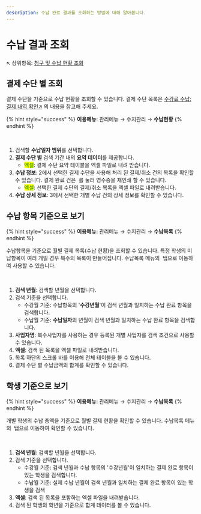 ```yaml
---
description: 수납 완료 결과를 조회하는 방법에 대해 알아봅니다.
---
```


# 수납 결과 조회

↖ 상위항목: [청구 및 수납 현황 조회](./)

## 결제 수단 별 조회

결제 수단을 기준으로 수납 현황을 조회할 수 있습니다. 결제 수단 목록은 [수강료 수납: 결제 내역 확인↗](../tuition-mgmt/charging.md#undefined-2) 의 내용을 참고해 주세요.

{% hint style="success" %}
**이용메뉴**: 관리메뉴 → 수지관리 → **수납현황**
{% endhint %}

<figure><img src="../../.gitbook/assets/결제 수단 별 조회.png" alt=""><figcaption></figcaption></figure>

1. 검색할 **수납일자 범위**를 선택합니다.
2. **결제 수단 별** 검색 기간 내의 **요약 데이터**를 제공합니다.
   * <mark style="color:green;">엑셀</mark>: 결제 수단 요약 테이블을 엑셀 파일로 내려 받습니다.
3. **수납 정보**: 2에서 선택한 결제 수단을 사용해 처리 된 결제/취소 건의 목록을 확인할 수 있습니다. 결제 완료 건은 <img src="../../.gitbook/assets/btn_영수증인쇄.png" alt="" data-size="line"> 를 눌러 영수증을 재인쇄 할 수 있습니다.
   * <mark style="color:green;">엑셀</mark>: 선택한 결제 수단의 결제/취소 목록을 엑셀 파일로 내려받습니다.
4. **수납 상세 정보**: 3에서 선택한 개별 수납 건의 상세 정보를 확인할 수 있습니다.

## 수납 항목 기준으로 보기

{% hint style="success" %}
**이용메뉴**: 관리메뉴 → 수지관리 → **수납목록**
{% endhint %}

수납항목을 기준으로 월별 결제 목록(수납 현황)을 조회할 수 있습니다. 특정 학생의 미납항목이 여러 개일 경우 복수의 목록이 만들어집니다. 수납목록 메뉴의 <img src="../../.gitbook/assets/tab_결제목록_수강생.png" alt="" data-size="line"> 탭으로 이동하여 사용할 수 있습니다.

<figure><img src="../../.gitbook/assets/수납항목기준조회.png" alt=""><figcaption></figcaption></figure>

1. **검색 년월**: 검색할 년월을 선택합니다.
2. 검색 기준을 선택합니다.
   * 수강월 기준: 수납항목의 '**수강년월**'이 검색 년월과 일치하는 수납 완료 항목을 검색합니다.
   * 수납월 기준: **수납일자**의 년월이 검색 년월과 일치하는 수납 완료 항목을 검색합니다.
3. **사업자명**: 복수사업자를 사용하는 경우 등록된 개별 사업자를 검색 조건으로 사용할 수 있습니다.
4. **엑셀**: 검색 된 목록을 엑셀 파일로 내려받습니다.
5. 목록 하단의 스크롤 바를 이용해 전체 테이블을 볼 수 있습니다.
6. 결제 수단 별 수납금액의 합계를 확인할 수 있습니다.

## 학생 기준으로 보기

{% hint style="success" %}
**이용메뉴**: 관리메뉴 → 수지관리 → **수납목록**
{% endhint %}

개별 학생의 수납 총액을 기준으로 월별 결제 현황을 확인할 수 있습니다. 수납목록 메뉴의 <img src="../../.gitbook/assets/tab_결제목록_학생.png" alt="" data-size="line"> 탭으로 이동하여 확인할 수 있습니다.

<figure><img src="../../.gitbook/assets/학생기준결제목록.png" alt=""><figcaption></figcaption></figure>

1. **검색 년월**: 검색할 년월을 선택합니다.
2. 검색 기준을 선택합니다.
   * 수강월 기준: 검색 년월과 수납 항목의 '수강년월'이 일치하는 결제 완료 항목이 있는 학생을 검색합니다.
   * 수납월 기준: 실제 수납 년월이 검색 년월과 일치하는 결제 완료 항목이 있는 학생을 검색
3. **엑셀**: 검색 된 목록을 포함하는 엑셀 파일을 내려받습니다.
4. 검색 된 학생의 학년을 기준으로 합계 데이터를 볼 수 있습니다.
